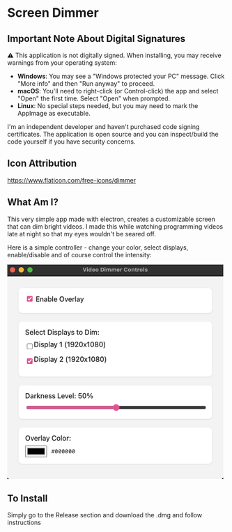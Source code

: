 # Screen Dimmer

## Important Note About Digital Signatures
⚠️ This application is not digitally signed. When installing, you may receive warnings from your operating system:

- **Windows**: You may see a "Windows protected your PC" message. Click "More info" and then "Run anyway" to proceed.
- **macOS**: You'll need to right-click (or Control-click) the app and select "Open" the first time. Select "Open" when prompted.
- **Linux**: No special steps needed, but you may need to mark the AppImage as executable.

I'm an independent developer and haven't purchased code signing certificates. The application is open source and you can inspect/build the code yourself if you have security concerns.

## Icon Attribution 
https://www.flaticon.com/free-icons/dimmer

## What Am I?
This very simple app made with electron, creates a customizable screen that can dim bright videos. I made this while watching programming videos late at night so that my eyes wouldn't be seared off. 

Here is a simple controller - change your color, select displays, enable/disable and of course control the intensity:

![alt text](image.png)
 
## To Install
Simply go to the Release section and download the .dmg and follow instructions
